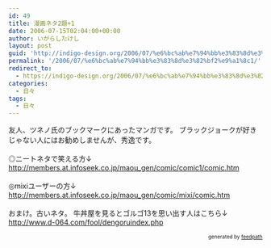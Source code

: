 ```yaml
---
id: 49
title: 漫画ネタ2題+1
date: 2006-07-15T02:04:00+00:00
author: いがらしたけし
layout: post
guid: 'http://indigo-design.org/2006/07/%e6%bc%ab%e7%94%bb%e3%83%8d%e3%82%bf2%e9%a1%8c1/'
permalink: '/2006/07/%e6%bc%ab%e7%94%bb%e3%83%8d%e3%82%bf2%e9%a1%8c1/'
redirect_to:
  - https://indigo-design.org/2006/07/%e6%bc%ab%e7%94%bb%e3%83%8d%e3%82%bf2%e9%a1%8c1/
categories:
  - 日々
tags:
  - 日々
---
```

友人、ツネノ氏のブックマークにあったマンガです。 ブラックジョークが好きじゃない人にはお勧めしませんが、秀逸です。<br />
<br />◎ニートネタで笑える方↓
<br /><a title="ニート・オブ・ザ・デッド" href="http://members.at.infoseek.co.jp/maou_gen/comic/comic1/comic.htm" target="_blank">http://members.at.infoseek.co.jp/maou_gen/comic/comic1/comic.htm</a>
<br />
<br />◎mixiユーザーの方↓
<br /><a href="http://members.at.infoseek.co.jp/maou_gen/comic/mixi/comic.htm" target="_blank">http://members.at.infoseek.co.jp/maou_gen/comic/mixi/comic.htm</a>
<br />
<br />おまけ。古いネタ。
牛丼屋を見るとゴルゴ13を思い出す人はこちら↓
<a href="http://www.d-064.com/fool/dengoruindex.php" target="_blank">http://www.d-064.com/fool/dengoruindex.php</a>
<div style="text-align: right;font-size: 10px">
&nbsp;&nbsp;<span>generated by <a href="http://feedpath.jp">feedpath</a></span>
</div>